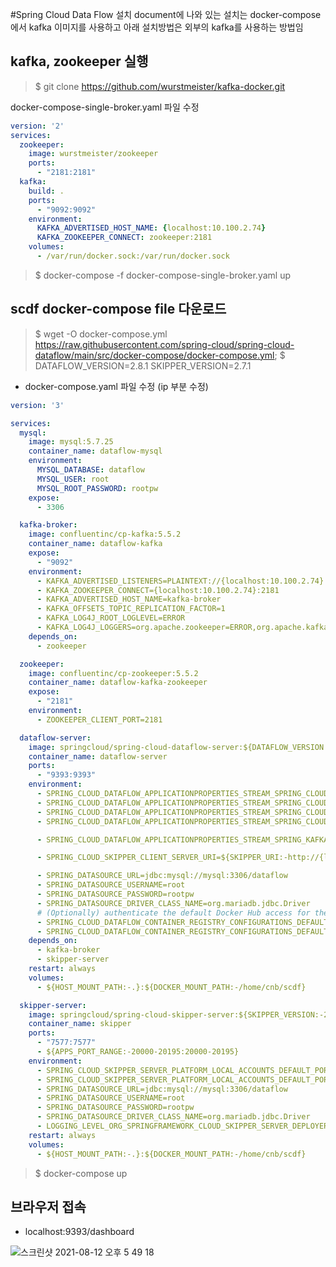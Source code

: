 #Spring Cloud Data Flow 설치
document에 나와 있는 설치는 docker-compose에서 kafka 이미지를 사용하고 아래 설치방법은 외부의 kafka를 사용하는 방법임

## kafka, zookeeper 실행
> $ git clone https://github.com/wurstmeister/kafka-docker.git

docker-compose-single-broker.yaml 파일 수정
```yaml
version: '2'
services:
  zookeeper:
    image: wurstmeister/zookeeper
    ports:
      - "2181:2181"
  kafka:
    build: .
    ports:
      - "9092:9092"
    environment:
      KAFKA_ADVERTISED_HOST_NAME: {localhost:10.100.2.74}
      KAFKA_ZOOKEEPER_CONNECT: zookeeper:2181
    volumes:
      - /var/run/docker.sock:/var/run/docker.sock
```

> $ docker-compose -f docker-compose-single-broker.yaml up

## scdf docker-compose file 다운로드
> $ wget -O docker-compose.yml https://raw.githubusercontent.com/spring-cloud/spring-cloud-dataflow/main/src/docker-compose/docker-compose.yml; 
> \$ DATAFLOW_VERSION=2.8.1 SKIPPER_VERSION=2.7.1 
- docker-compose.yaml 파일 수정 (ip 부분 수정)
```yaml
version: '3'

services:
  mysql:
    image: mysql:5.7.25
    container_name: dataflow-mysql
    environment:
      MYSQL_DATABASE: dataflow
      MYSQL_USER: root
      MYSQL_ROOT_PASSWORD: rootpw
    expose:
      - 3306

  kafka-broker:
    image: confluentinc/cp-kafka:5.5.2
    container_name: dataflow-kafka
    expose:
      - "9092"
    environment:
      - KAFKA_ADVERTISED_LISTENERS=PLAINTEXT://{localhost:10.100.2.74}:9092
      - KAFKA_ZOOKEEPER_CONNECT={localhost:10.100.2.74}:2181
      - KAFKA_ADVERTISED_HOST_NAME=kafka-broker
      - KAFKA_OFFSETS_TOPIC_REPLICATION_FACTOR=1
      - KAFKA_LOG4J_ROOT_LOGLEVEL=ERROR
      - KAFKA_LOG4J_LOGGERS=org.apache.zookeeper=ERROR,org.apache.kafka=ERROR,kafka=ERROR,kafka.cluster=ERROR,kafka.controller=ERROR,kafka.coordinator=ERROR,kafka.log=ERROR,kafka.server=ERROR,kafka.zookeeper=ERROR,state.change.logger=ERROR
    depends_on:
      - zookeeper

  zookeeper:
    image: confluentinc/cp-zookeeper:5.5.2
    container_name: dataflow-kafka-zookeeper
    expose:
      - "2181"
    environment:
      - ZOOKEEPER_CLIENT_PORT=2181

  dataflow-server:
    image: springcloud/spring-cloud-dataflow-server:${DATAFLOW_VERSION:-2.9.0-SNAPSHOT}
    container_name: dataflow-server
    ports:
      - "9393:9393"
    environment:
      - SPRING_CLOUD_DATAFLOW_APPLICATIONPROPERTIES_STREAM_SPRING_CLOUD_STREAM_KAFKA_BINDER_BROKERS=PLAINTEXT://{localhost:10.100.2.74}:9092
      - SPRING_CLOUD_DATAFLOW_APPLICATIONPROPERTIES_STREAM_SPRING_CLOUD_STREAM_KAFKA_STREAMS_BINDER_BROKERS=PLAINTEXT://{localhost:10.100.2.74}:9092
      - SPRING_CLOUD_DATAFLOW_APPLICATIONPROPERTIES_STREAM_SPRING_CLOUD_STREAM_KAFKA_BINDER_ZKNODES=10.100.2.74:2181
      - SPRING_CLOUD_DATAFLOW_APPLICATIONPROPERTIES_STREAM_SPRING_CLOUD_STREAM_KAFKA_STREAMS_BINDER_ZKNODES=10.100.2.74:2181

      - SPRING_CLOUD_DATAFLOW_APPLICATIONPROPERTIES_STREAM_SPRING_KAFKA_STREAMS_PROPERTIES_METRICS_RECORDING_LEVEL=DEBUG

      - SPRING_CLOUD_SKIPPER_CLIENT_SERVER_URI=${SKIPPER_URI:-http://{localhost:10.100.2.74}:7577}/api

      - SPRING_DATASOURCE_URL=jdbc:mysql://mysql:3306/dataflow
      - SPRING_DATASOURCE_USERNAME=root
      - SPRING_DATASOURCE_PASSWORD=rootpw
      - SPRING_DATASOURCE_DRIVER_CLASS_NAME=org.mariadb.jdbc.Driver
      # (Optionally) authenticate the default Docker Hub access for the App Metadata access.
      - SPRING_CLOUD_DATAFLOW_CONTAINER_REGISTRY_CONFIGURATIONS_DEFAULT_USER=${METADATA_DEFAULT_DOCKERHUB_USER}
      - SPRING_CLOUD_DATAFLOW_CONTAINER_REGISTRY_CONFIGURATIONS_DEFAULT_SECRET=${METADATA_DEFAULT_DOCKERHUB_PASSWORD}
    depends_on:
      - kafka-broker
      - skipper-server
    restart: always
    volumes:
      - ${HOST_MOUNT_PATH:-.}:${DOCKER_MOUNT_PATH:-/home/cnb/scdf}

  skipper-server:
    image: springcloud/spring-cloud-skipper-server:${SKIPPER_VERSION:-2.8.0-SNAPSHOT}
    container_name: skipper
    ports:
      - "7577:7577"
      - ${APPS_PORT_RANGE:-20000-20195:20000-20195}
    environment:
      - SPRING_CLOUD_SKIPPER_SERVER_PLATFORM_LOCAL_ACCOUNTS_DEFAULT_PORTRANGE_LOW=20000
      - SPRING_CLOUD_SKIPPER_SERVER_PLATFORM_LOCAL_ACCOUNTS_DEFAULT_PORTRANGE_HIGH=20190
      - SPRING_DATASOURCE_URL=jdbc:mysql://mysql:3306/dataflow
      - SPRING_DATASOURCE_USERNAME=root
      - SPRING_DATASOURCE_PASSWORD=rootpw
      - SPRING_DATASOURCE_DRIVER_CLASS_NAME=org.mariadb.jdbc.Driver
      - LOGGING_LEVEL_ORG_SPRINGFRAMEWORK_CLOUD_SKIPPER_SERVER_DEPLOYER=ERROR
    restart: always
    volumes:
      - ${HOST_MOUNT_PATH:-.}:${DOCKER_MOUNT_PATH:-/home/cnb/scdf}

```

> $ docker-compose up

## 브라우저 접속
- localhost:9393/dashboard

![스크린샷 2021-08-12 오후 5 49 18](https://user-images.githubusercontent.com/24540286/129167942-d706dcf4-251f-4a4d-b780-37308600d014.png)
